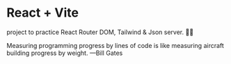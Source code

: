 # React + Vite

project to practice React Router DOM, Tailwind & Json server. 👨‍🔬

Measuring programming progress by lines of code is like measuring aircraft building progress by weight.
—Bill Gates

